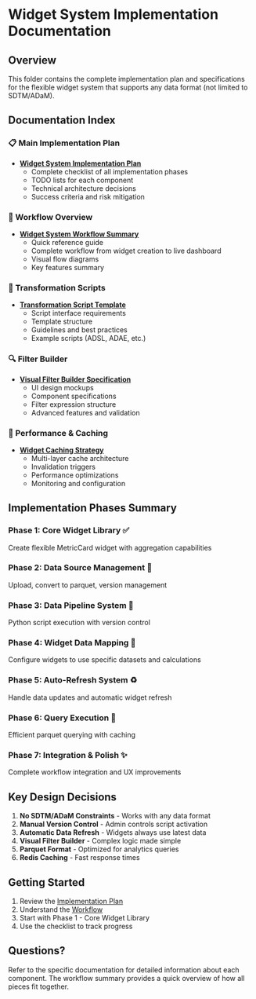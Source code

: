 # Widget System Implementation Documentation

## Overview
This folder contains the complete implementation plan and specifications for the flexible widget system that supports any data format (not limited to SDTM/ADaM).

## Documentation Index

### 📋 Main Implementation Plan
- **[Widget System Implementation Plan](./widget-system-implementation-plan.md)**
  - Complete checklist of all implementation phases
  - TODO lists for each component
  - Technical architecture decisions
  - Success criteria and risk mitigation

### 🔄 Workflow Overview
- **[Widget System Workflow Summary](./widget-system-workflow-summary.md)**
  - Quick reference guide
  - Complete workflow from widget creation to live dashboard
  - Visual flow diagrams
  - Key features summary

### 🐍 Transformation Scripts
- **[Transformation Script Template](./transformation-script-template.md)**
  - Script interface requirements
  - Template structure
  - Guidelines and best practices
  - Example scripts (ADSL, ADAE, etc.)

### 🔍 Filter Builder
- **[Visual Filter Builder Specification](./visual-filter-builder-spec.md)**
  - UI design mockups
  - Component specifications
  - Filter expression structure
  - Advanced features and validation

### 💾 Performance & Caching
- **[Widget Caching Strategy](./widget-caching-strategy.md)**
  - Multi-layer cache architecture
  - Invalidation triggers
  - Performance optimizations
  - Monitoring and configuration

## Implementation Phases Summary

### Phase 1: Core Widget Library ✅
Create flexible MetricCard widget with aggregation capabilities

### Phase 2: Data Source Management 📁
Upload, convert to parquet, version management

### Phase 3: Data Pipeline System 🔄
Python script execution with version control

### Phase 4: Widget Data Mapping 🔗
Configure widgets to use specific datasets and calculations

### Phase 5: Auto-Refresh System ♻️
Handle data updates and automatic widget refresh

### Phase 6: Query Execution 🚀
Efficient parquet querying with caching

### Phase 7: Integration & Polish ✨
Complete workflow integration and UX improvements

## Key Design Decisions

1. **No SDTM/ADaM Constraints** - Works with any data format
2. **Manual Version Control** - Admin controls script activation
3. **Automatic Data Refresh** - Widgets always use latest data
4. **Visual Filter Builder** - Complex logic made simple
5. **Parquet Format** - Optimized for analytics queries
6. **Redis Caching** - Fast response times

## Getting Started

1. Review the [Implementation Plan](./widget-system-implementation-plan.md)
2. Understand the [Workflow](./widget-system-workflow-summary.md)
3. Start with Phase 1 - Core Widget Library
4. Use the checklist to track progress

## Questions?

Refer to the specific documentation for detailed information about each component. The workflow summary provides a quick overview of how all pieces fit together.